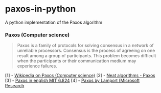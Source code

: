 # paxos-in-python
A python implementation of the Paxos algorithm

### Paxos (Computer science)

> Paxos is a family of protocols for solving consensus in a network of unreliable processors. 
> Consensus is the process of agreeing on one result among a group of participants. 
> This problem becomes difficult when the participants or their communication medium may experience failures.


[1] - [Wikipedia on Paxos (Computer science)](http://en.wikipedia.org/wiki/Paxos_%28computer_science%29)
[2] - [Neat algorithms - Paxos](http://harry.me/blog/2014/12/27/neat-algorithms-paxos/)
[3] - [Paxos in english MIT 6.824](http://nil.csail.mit.edu/6.824/2015/papers/paxos-simple.pdf)
[4] - [Paxos by Lamport (Microsoft Research](http://research.microsoft.com/en-us/um/people/lamport/pubs/pubs.pdf)
